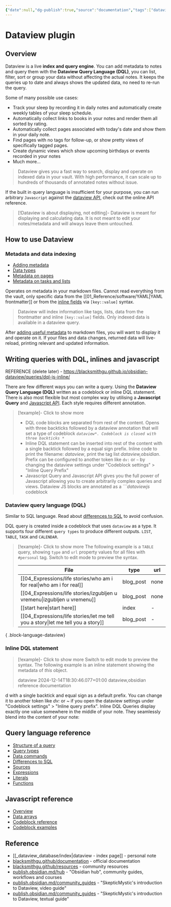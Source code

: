 ```yaml
---
{"date":null,"dg-publish":true,"source":"documentation","tags":["dataview","obsidian"],"title":"Dataview plugin","type":"reference","URL":"https://blacksmithgu.github.io/obsidian-dataview/","permalink":"/01-reference/software/dataview/","dgPassFrontmatter":true}
---
```



# Dataview plugin

## Overview

Dataview is a live **index and query engine**. You can add metadata to notes and query them with the **Dataview Query Language (DQL)**, you can list, filter, sort or group your data without affecting the actual notes. It keeps the queries up to date and always shows the updated data, no need to re-run the query.

Some of many possible use cases:
- Track your sleep by recording it in daily notes and automatically create weekly tables of your sleep schedule.
- Automatically collect links to books in your notes and render them all sorted by rating.
- Automatically collect pages associated with today's date and show them in your daily note.
- Find pages with no tags for follow-up, or show pretty views of specifically tagged pages.
- Create dynamic views which show upcoming birthdays or events recorded in your notes
- Much more...

>Dataview gives you a fast way to search, display and operate on indexed data in your vault. With high performance, it can scale up to hundreds of thousands of annotated notes without issue.

If the built in query language is insufficient for your purpose, you can run arbitrary `Javascript` against the [dataview API](https://blacksmithgu.github.io/obsidian-dataview/api/intro/), check out the online API reference.

>[!Dataview is about displaying, not editing]-
Dataview is meant for displaying and calculating data. It is not meant to edit your notes/metadata and will always leave them untouched.

## How to use Dataview

### Metadata and data indexing

- [Adding metadata](https://blacksmithgu.github.io/obsidian-dataview/annotation/add-metadata/)
- [Data types](https://blacksmithgu.github.io/obsidian-dataview/annotation/types-of-metadata/)
- [Metadata on pages](https://blacksmithgu.github.io/obsidian-dataview/annotation/metadata-pages/)
- [Metadata on tasks and lists](https://blacksmithgu.github.io/obsidian-dataview/annotation/metadata-tasks/)

Operates on metadata in your markdown files. Cannot read everything from the vault, only specific data from the [[01_Reference/software/YAML\|YAML frontmatter]] or from the [inline fields](https://blacksmithgu.github.io/obsidian-dataview/annotation/add-metadata/#inline-fields) via `[key::value]` syntax.

>Dataview will index information like tags, lists, data from the frontmatter and inline `[key::value]` fields. Only indexed data is available in a dataview query.

After [adding useful metadata](https://blacksmithgu.github.io/obsidian-dataview/annotation/add-metadata/) to markdown files, you will want to display it and operate on it. If your files and data changes, returned data will live-reload, printing relevant and updated information.

## Writing queries with DQL, inlines and javascript

REFERENCE (delete later) - https://blacksmithgu.github.io/obsidian-dataview/queries/dql-js-inline/

There are few different ways you can write a query. Using the **Dataview Query Language (DQL)** written as a codeblock or inline DQL statement. There is also most flexible but most complex way by utilising a **Javascript Query** and [Javascript API](https://blacksmithgu.github.io/obsidian-dataview/api/intro/). Each style requires different annotation.

>[!example]- Click to show more
>- DQL code blocks are separated from rest of the content. Opens with three backticks followed by a dataview annotation that will set a type of codeblock *```dataview*. Codeblock is closed with three backticks *```*
>- Inline DQL statement can be inserted into rest of the content with a single backtick followed by a equal sign prefix. Inline code to print the filename: *dataview*, print the tag list *dataview,obsidian*. Prefix can be configured to another token like `dv:` or `~` by changing the dataview settings under "Codeblock settings" > "Inline Query Prefix"
>- Javascript Query and Javascript API gives you the full power of Javascript allowing you to create arbitrarily complex queries and views. Dataview JS blocks are annotated as a *```dataviewjs* codeblock

### Dataview query language (DQL)

Similar to SQL language. Read about [differences to SQL](https://blacksmithgu.github.io/obsidian-dataview/queries/differences-to-sql/) to avoid confusion.

DQL query is created inside a codeblock that uses `dataview` as a type. It supports four different `query types` to produce different outputs. `LIST`, `TABLE`, `TASK` and `CALENDAR`.

>[!example]- Click to show more
>The following example is a `TABLE` query, showing `type` and `url` property values for all files with `#personal` tag. Switch to edit mode to preview the syntax.
>
>  | File                                                                                | type      | url  |
> | ----------------------------------------------------------------------------------- | --------- | ---- |
> | [[04_Expressions/life stories/who am i for real\|who am i for real]]             | blog_post | none |
> | [[04_Expressions/life stories/izgubljen u vremenu\|izgubljen u vremenu]]         | blog_post | none |
> | [[start here\|start here]]                                                       | index     | \-   |
> | [[04_Expressions/life stories/let me tell you a story\|let me tell you a story]] | blog_post | \-   |
> 
{ .block-language-dataview}

### Inline DQL statement

>[!example]- Click to show more
>Switch to edit mode to preview the syntax.
>The following example is an inline statement showing the metadata of *this* object.
>
>dataview
>2024-12-14T18:30:46.077+01:00
>dataview,obsidian
>reference
>documentation

d with a single backtick and equal sign as a default prefix. You can change it to another token like *dv:* or *~* if you open the dataview settings under "Codeblock settings" > "Inline query prefix".
Inline DQL Queries display exactly one value somewhere in the middle of your note. They seamlessly blend into the content of your note:

## Query language reference

- [Structure of a query](https://blacksmithgu.github.io/obsidian-dataview/queries/structure/)
- [Query types](https://blacksmithgu.github.io/obsidian-dataview/queries/query-types/)
- [Data commands](https://blacksmithgu.github.io/obsidian-dataview/queries/data-commands/)
- [Differences to SQL](https://blacksmithgu.github.io/obsidian-dataview/queries/differences-to-sql/)
- [Sources](https://blacksmithgu.github.io/obsidian-dataview/reference/sources/)
- [Expressions](https://blacksmithgu.github.io/obsidian-dataview/reference/expressions/)
- [Literals](https://blacksmithgu.github.io/obsidian-dataview/reference/literals/)
- [Functions](https://blacksmithgu.github.io/obsidian-dataview/reference/functions/)

## Javascript reference

- [Overview](https://blacksmithgu.github.io/obsidian-dataview/api/intro/)
- [Data arrays](https://blacksmithgu.github.io/obsidian-dataview/api/data-array/)
- [Codeblock reference](https://blacksmithgu.github.io/obsidian-dataview/api/code-reference/)
- [Codeblock examples](https://blacksmithgu.github.io/obsidian-dataview/api/code-examples/)

## Reference

- [[_dataview_database/index\|dataview - index page]] - personal note
- [blacksmithgu.github/documentation](https://blacksmithgu.github.io/obsidian-dataview/) - official documentation
- [blacksmithgu.github/resources](https://blacksmithgu.github.io/obsidian-dataview/resources/resources-and-support/) - community resources
- [publish.obsidian.md/hub](https://publish.obsidian.md/hub/00+-+Start+here) - "Obsidian hub", community guides, workflows and courses
- [publish.obsidian.md/community_guides](https://publish.obsidian.md/hub/04+-+Guides%2C+Workflows%2C+%26+Courses/Community+Talks/YT+-+An+Introduction+to+Dataview) - "SkepticMystic's introduction to Dataview, video guide"
- [publish.obsidian.md/community_guides](https://publish.obsidian.md/hub/04+-+Guides%2C+Workflows%2C+%26+Courses/Guides/An+Introduction+to+Dataview) - "SkepticMystic's introduction to Dataview, textual guide"
